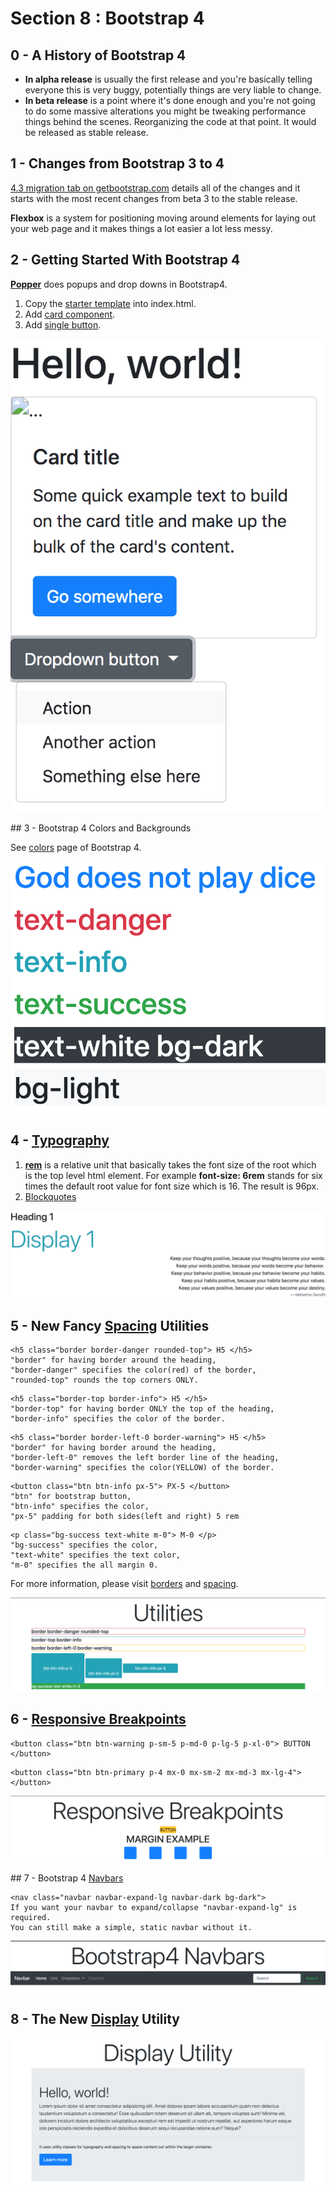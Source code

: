 # Section 8 : Bootstrap 4

## 0 - A History of Bootstrap 4
- **In alpha release** is usually the first release and you're basically telling everyone this is very buggy, potentially things are very liable to change.
- **In beta release** is a point where it's done enough and you're not going to do some massive alterations you might be tweaking performance things behind the scenes. Reorganizing the code at that point. It would be released as stable release. 

## 1 - Changes from Bootstrap 3 to 4
[4.3 migration tab on getbootstrap.com](https://getbootstrap.com/docs/4.3/migration/) details all of the changes and it starts with the most recent changes from beta 3 to the stable release.

**Flexbox** is a system for positioning moving around elements for laying out your web page and it makes things a lot easier a lot less messy.

## 2 - Getting Started With Bootstrap 4
**[Popper](https://popper.js.org/)** does popups and drop downs in Bootstrap4.

1. Copy the [starter template](https://getbootstrap.com/docs/4.3/getting-started/introduction/#starter-template) into index.html.
2. Add [card component](https://getbootstrap.com/docs/4.3/components/card/#example).
3. Add [single button](https://getbootstrap.com/docs/4.3/components/dropdowns/#single-button).

![2 - Getting Started With Bootstrap 4](./Photos/2.png)

## 3 - Bootstrap 4 Colors and Backgrounds

See [colors](https://getbootstrap.com/docs/4.3/utilities/colors/) page of Bootstrap 4.

![3 - Bootstrap 4 Colors and Backgrounds](./Photos/3.png)

## 4 - [Typography](https://getbootstrap.com/docs/4.3/content/typography/)
1. **[rem](https://medium.com/code-better/css-units-for-font-size-px-em-rem-79f7e592bb97)** is a relative unit that basically takes the font size of the root which is the top level html element. For example **font-size: 6rem** stands for six times the default root value for font size which is 16. The result is 96px.
2. [Blockquotes](https://getbootstrap.com/docs/4.3/content/typography/#blockquotes) 

![4 - Typography](./Photos/4.png)

## 5 - New Fancy [Spacing](https://getbootstrap.com/docs/4.3/utilities/spacing/) Utilities

```
<h5 class="border border-danger rounded-top"> H5 </h5>
"border" for having border around the heading, 
"border-danger" specifies the color(red) of the border, 
"rounded-top" rounds the top corners ONLY.
```

```
<h5 class="border-top border-info"> H5 </h5>
"border-top" for having border ONLY the top of the heading,
"border-info" specifies the color of the border.
```

```
<h5 class="border border-left-0 border-warning"> H5 </h5>
"border" for having border around the heading,
"border-left-0" removes the left border line of the heading,
"border-warning" specifies the color(YELLOW) of the border.
```

```
<button class="btn btn-info px-5"> PX-5 </button>
"btn" for bootstrap button,
"btn-info" specifies the color,
"px-5" padding for both sides(left and right) 5 rem
```

```
<p class="bg-success text-white m-0"> M-0 </p>
"bg-success" specifies the color,
"text-white" specifies the text color,
"m-0" specifies the all margin 0.
```

For more information, please visit [borders](https://getbootstrap.com/docs/4.3/utilities/borders/) and [spacing](https://getbootstrap.com/docs/4.3/utilities/spacing/).

![5 - New Fancy Spacing Utilities](./Photos/5.png)

## 6 - [Responsive Breakpoints](https://getbootstrap.com/docs/4.3/layout/overview/#responsive-breakpoints)

```
<button class="btn btn-warning p-sm-5 p-md-0 p-lg-5 p-xl-0"> BUTTON </button>
```

```
<button class="btn btn-primary p-4 mx-0 mx-sm-2 mx-md-3 mx-lg-4"></button>
```

![6 - Responsive Breakpoints](./Photos/6.png)

## 7 - Bootstrap 4 [Navbars](https://getbootstrap.com/docs/4.3/components/navbar/)

```
<nav class="navbar navbar-expand-lg navbar-dark bg-dark">
If you want your navbar to expand/collapse "navbar-expand-lg" is required.
You can still make a simple, static navbar without it.
```

![7 - Bootstrap 4 Navbars](./Photos/7.png)

## 8 - The New [Display](https://getbootstrap.com/docs/4.3/utilities/display/) Utility
![8 - The New Display Utility](./Photos/8.png)